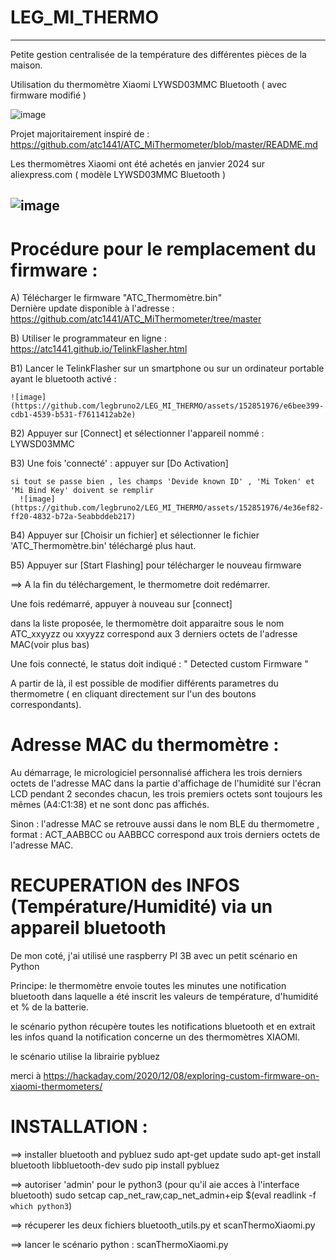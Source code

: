 # LEG_MI_THERMO
--------------------------------------------------
Petite gestion centralisée de la température des différentes pièces de la maison.

Utilisation du thermomètre Xiaomi LYWSD03MMC Bluetooth ( avec firmware modifié )

![image](https://github.com/legbruno2/LEG_MI_THERMO/assets/152851976/af1b1380-22df-42b6-a78d-fa6d2170fdc9)

Projet majoritairement inspiré de : https://github.com/atc1441/ATC_MiThermometer/blob/master/README.md

Les thermomètres Xiaomi ont été achetés en janvier 2024 sur aliexpress.com ( modèle LYWSD03MMC Bluetooth ) 

![image](https://github.com/legbruno2/LEG_MI_THERMO/assets/152851976/471e73b4-5d71-4dab-a208-8f77034073b1)
----------------------------------------------------
Procédure pour le remplacement du firmware :
=

A) Télécharger le firmware "ATC_Thermomètre.bin"  
   Dernière update disponible à l'adresse : https://github.com/atc1441/ATC_MiThermometer/tree/master

B) Utiliser le programmateur en ligne : https://atc1441.github.io/TelinkFlasher.html

B1) Lancer le TelinkFlasher sur un smartphone ou sur un ordinateur portable ayant le bluetooth activé :

    ![image](https://github.com/legbruno2/LEG_MI_THERMO/assets/152851976/e6bee399-cdb1-4539-b531-f7611412ab2e)

B2) Appuyer sur [Connect]  et sélectionner l'appareil nommé : LYWSD03MMC

B3) Une fois 'connecté' : appuyer sur [Do Activation]
    
    si tout se passe bien , les champs 'Devide known ID' , 'Mi Token' et 'Mi Bind Key' doivent se remplir
      ![image](https://github.com/legbruno2/LEG_MI_THERMO/assets/152851976/4e36ef82-ff20-4832-b72a-5eabbddeb217)

B4) Appuyer sur [Choisir un fichier]   et sélectionner le fichier 'ATC_Thermomètre.bin' téléchargé plus haut.

B5) Appuyer sur [Start Flashing] pour télécharger le nouveau firmware

==> A la fin du téléchargement, le thermometre doit redémarrer.

Une fois redémarré, appuyer à nouveau sur [connect]

dans la liste proposée, le thermomètre doit apparaitre sous le nom ATC_xxyyzz  ou xxyyzz correspond aux 3 derniers octets de l'adresse MAC(voir plus bas)

Une fois connecté, le status doit indiqué : " Detected custom Firmware "

A partir de là, il est possible de modifier différents parametres du thermometre ( en cliquant directement sur l'un des boutons correspondants).

Adresse MAC du thermomètre : 
=
Au démarrage, le micrologiciel personnalisé affichera les trois derniers octets de l'adresse MAC dans la partie d'affichage de l'humidité sur l'écran LCD pendant 2 secondes chacun, les trois premiers octets sont toujours les mêmes (A4:C1:38) et ne sont donc pas affichés. 

Sinon : l'adresse MAC se retrouve aussi dans le nom BLE du thermometre , format : ACT_AABBCC ou AABBCC correspond aux trois derniers octets de l'adresse MAC.

RECUPERATION des INFOS (Température/Humidité) via un appareil bluetooth 
=
De mon coté, j'ai utilisé une raspberry PI 3B avec un petit scénario en Python

Principe: le thermomètre envoie toutes les minutes une notification bluetooth dans laquelle a été inscrit les valeurs de température, d'humidité et % de la batterie.

le scénario python récupère toutes les notifications bluetooth et en extrait les infos quand la notification concerne un des thermomètres XIAOMI.

le scénario utilise la librairie pybluez

merci à https://hackaday.com/2020/12/08/exploring-custom-firmware-on-xiaomi-thermometers/

INSTALLATION :
=
==> installer bluetooth and pybluez
sudo apt-get update
sudo apt-get install bluetooth libbluetooth-dev
sudo pip install pybluez

==> autoriser 'admin' pour le python3  (pour qu'il aie acces à l'interface bluetooth)
sudo setcap cap_net_raw,cap_net_admin+eip $(eval readlink -f `which python3`)

==> récuperer les deux fichiers bluetooth_utils.py et scanThermoXiaomi.py

==> lancer le scénario python : scanThermoXiaomi.py
 
